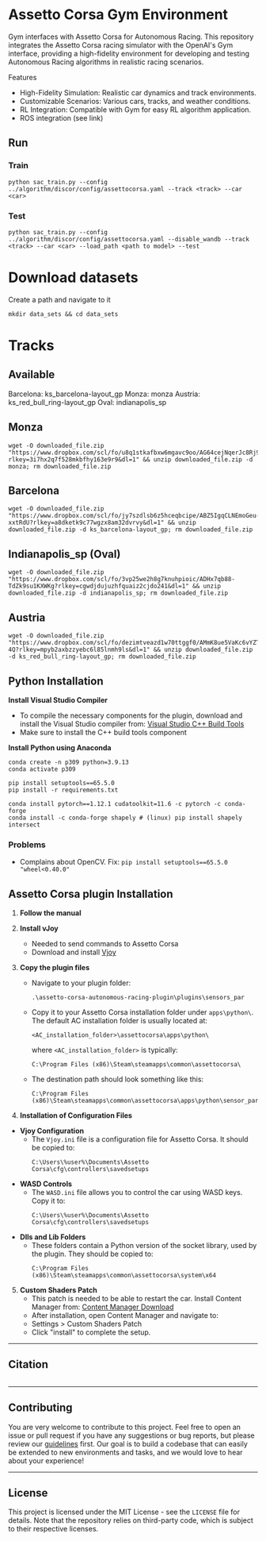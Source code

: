 # Assetto Corsa Gym Environment

Gym interfaces with Assetto Corsa for Autonomous Racing. This repository integrates the Assetto Corsa racing simulator with the OpenAI's Gym interface, providing a high-fidelity environment for developing and testing Autonomous Racing algorithms in realistic racing scenarios.

Features
- High-Fidelity Simulation: Realistic car dynamics and track environments.
- Customizable Scenarios: Various cars, tracks, and weather conditions.
- RL Integration: Compatible with Gym for easy RL algorithm application.
- ROS integration (see link)


## Run

### Train
```
python sac_train.py --config ../algorithm/discor/config/assettocorsa.yaml --track <track> --car <car>
```


### Test
```
python sac_train.py --config ../algorithm/discor/config/assettocorsa.yaml --disable_wandb --track <track> --car <car> --load_path <path to model> --test 
```

# Download datasets


Create a path and navigate to it
```
mkdir data_sets && cd data_sets
```

# Tracks

## Available
Barcelona: ks_barcelona-layout_gp
Monza: monza
Austria: ks_red_bull_ring-layout_gp
Oval: indianapolis_sp

## Monza
```
wget -O downloaded_file.zip "https://www.dropbox.com/scl/fo/u8q1stkafbxw6mgavc9oo/AG64cejNqerJc8Rj9h0FTYk?rlkey=3i7hx2q7f528mkbfhy163e9r9&dl=1" && unzip downloaded_file.zip -d monza; rm downloaded_file.zip
```

## Barcelona
```
wget -O downloaded_file.zip "https://www.dropbox.com/scl/fo/jy7szdlsb6z5hceqbcipe/ABZ5IgqCLNEmoGeu-xxtRdU?rlkey=a8dketk9c77wgzx8am32dvrvy&dl=1" && unzip downloaded_file.zip -d ks_barcelona-layout_gp; rm downloaded_file.zip
```

## Indianapolis_sp (Oval)
```
wget -O downloaded_file.zip "https://www.dropbox.com/scl/fo/3vp25we2h8g7knuhpioic/ADHx7qb88-TdZk9su1KXWKg?rlkey=cgwdjdujuzhfquaiz2cjdo241&dl=1" && unzip downloaded_file.zip -d indianapolis_sp; rm downloaded_file.zip
```

## Austria
```
wget -O downloaded_file.zip "https://www.dropbox.com/scl/fo/dezimtveazd1w70ttggf0/AMmK8ue5VaKc6vYZT_t0-4Q?rlkey=mpyb2axbzzyebc6l85lnmh9ls&dl=1" && unzip downloaded_file.zip -d ks_red_bull_ring-layout_gp; rm downloaded_file.zip
```


## Python Installation

**Install Visual Studio Compiler**
- To compile the necessary components for the plugin, download and install the Visual Studio compiler from:
[Visual Studio C++ Build Tools](https://visualstudio.microsoft.com/visual-cpp-build-tools/)
- Make sure to install the C++ build tools component

**Install Python using Anaconda**
```
conda create -n p309 python=3.9.13
conda activate p309

pip install setuptools==65.5.0
pip install -r requirements.txt

conda install pytorch==1.12.1 cudatoolkit=11.6 -c pytorch -c conda-forge
conda install -c conda-forge shapely # (linux) pip install shapely intersect
```

### Problems
- Complains about OpenCV. Fix:
```pip install setuptools==65.5.0 "wheel<0.40.0"```

## Assetto Corsa plugin Installation
1. **Follow the manual**

2. **Install vJoy**
   - Needed to send commands to Assetto Corsa
   -	Download and install [Vjoy](https://sourceforge.net/projects/vjoystick/)

2. **Copy the plugin files**
   - Navigate to your plugin folder:
     ```
     .\assetto-corsa-autonomous-racing-plugin\plugins\sensors_par
     ```
   - Copy it to your Assetto Corsa installation folder under `apps\python\`. The default AC installation folder is usually located at:
     ```
     <AC_installation_folder>\assettocorsa\apps\python\
     ```
     where `<AC_installation_folder>` is typically:
     ```
     C:\Program Files (x86)\Steam\steamapps\common\assettocorsa\
     ```
   - The destination path should look something like this:
     ```
     C:\Program Files (x86)\Steam\steamapps\common\assettocorsa\apps\python\sensor_par
     ```
3. **Installation of Configuration Files**

  - **Vjoy Configuration**
    - The `Vjoy.ini` file is a configuration file for Assetto Corsa. It should be copied to:
      ```
      C:\Users\%user%\Documents\Assetto Corsa\cfg\controllers\savedsetups
      ```
  - **WASD Controls**
    - The `WASD.ini` file allows you to control the car using WASD keys. Copy it to:
      ```
      C:\Users\%user%\Documents\Assetto Corsa\cfg\controllers\savedsetups
      ```
  - **Dlls and Lib Folders**
    - These folders contain a Python version of the socket library, used by the plugin. They should be copied to:
      ```
      C:\Program Files (x86)\Steam\steamapps\common\assettocorsa\system\x64
      ```

5. **Custom Shaders Patch**
    - This patch is needed to be able to restart the car. Install Content Manager from:
    [Content Manager Download](https://acstuff.ru/app/)
    - After installation, open Content Manager and navigate to:
    - Settings > Custom Shaders Patch
    - Click "install" to complete the setup.

----

## Citation
```
```

----

## Contributing

You are very welcome to contribute to this project. Feel free to open an issue or pull request if you have any suggestions or bug reports, but please review our [guidelines](CONTRIBUTING.md) first. Our goal is to build a codebase that can easily be extended to new environments and tasks, and we would love to hear about your experience!

----

## License

This project is licensed under the MIT License - see the `LICENSE` file for details. Note that the repository relies on third-party code, which is subject to their respective licenses.
